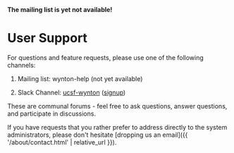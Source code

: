 <div class="alert alert-danger" role="alert">
<strong>The mailing list is yet not available!</strong>
</div>

# User Support

For questions and feature requests, please use one of the following channels:

1. Mailing list: wynton-help (not yet available)

2. Slack Channel: [ucsf-wynton](https://ucsf-wynton.slack.com/) ([signup](https://join.slack.com/t/ucsf-wynton/signup))

<!--
3. the [Wynton issue tracker]
-->

These are communal forums - feel free to ask questions, answer questions, and participate in discussions.

If you have requests that you rather prefer to address directly to the system administrators, please don't hesitate [dropping us an email]({{ '/about/contact.html' | relative_url }}).


[Wynton mailing list]: https://github.com/UCSF-HPC/wynton/wiki/Todo
[Wynton issue tracker]: https://github.com/UCSF-HPC/wynton/wiki/Todo 
